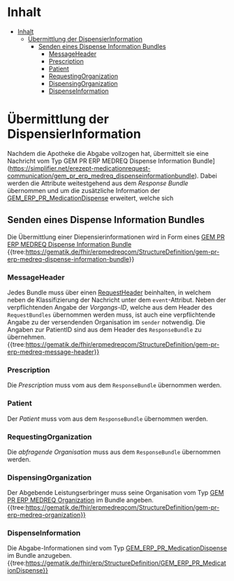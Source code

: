 # Inhalt

- [Inhalt](#inhalt)
  - [Übermittlung der DispensierInformation](#Übermittlung-der-DispensierInformation)
    - [Senden eines Dispense Information Bundles](#Senden-eines-Dispense-Information-Bundles)
      - [MessageHeader](#MessageHeader)
      - [Prescription](#Prescription)
      - [Patient](Patient)
      - [RequestingOrganization](#RequestingOrganization)
      - [DispensingOrganization](#DispensingOrganization)
      - [DispenseInformation](#DispenseInformation)

# Übermittlung der DispensierInformation

Nachdem die Apotheke die Abgabe vollzogen hat, übermittelt sie eine Nachricht vom Typ GEM PR ERP MEDREQ Dispense Information Bundle](<https://simplifier.net/erezept-medicationrequest-communication/gem_pr_erp_medreq_dispenseinformationbundle>). Dabei werden die Attribute weitestgehend aus dem _Response Bundle_ übernommen und um die zusätzliche Information der [GEM_ERP_PR_MedicationDispense](https://simplifier.net/packages/de.gematik.erezept-workflow.r4/1.2.0/files/721016) erweitert, welche sich

## Senden eines Dispense Information Bundles

Die Übermittlung einer Diepensierinformationen wird in Form eines [GEM PR ERP MEDREQ Dispense Information Bundle](https://simplifier.net/erezept-medicationrequest-communication/gem_pr_erp_medreq_dispenseinformationbundle)
{{tree:<https://gematik.de/fhir/erpmedreqcom/StructureDefinition/gem-pr-erp-medreq-dispense-information-bundle>}}

### MessageHeader

Jedes Bundle muss über einen [RequestHeader](https://simplifier.net/erezept-medicationrequest-communication/gem_pr_erp_medreq_messageheader) beinhalten, in welchem neben de Klassifizierung der Nachricht unter dem `event`-Attribut.
Neben der verpflichtenden Angabe der _Vorgangs-ID_, welche aus dem Header des `RequestBundles` übernommen werden muss, ist auch eine verpflichtende Angabe zu der versendenden Organisation im `sender` notwendig.
Die Angaben zur PatientID sind aus dem Header des `ResponseBundle` zu übernehmen.
{{tree:https://gematik.de/fhir/erpmedreqcom/StructureDefinition/gem-pr-erp-medreq-message-header}}

### Prescription

Die _Prescription_ muss vom aus dem `ResponseBundle` übernommen werden.

### Patient

Der _Patient_ muss vom aus dem `ResponseBundle` übernommen werden.

### RequestingOrganization

Die _abfragende Organisation_ muss aus dem `ResponseBundle` übernommen werden.

### DispensingOrganization

Der Abgebende Leistungserbringer muss seine Organisation vom Typ [GEM PR ERP MEDREQ Organization](https://simplifier.net/erezept-medicationrequest-communication/gem_pr_erp_medreq_organization) im Bundle angeben.
{{tree:https://gematik.de/fhir/erpmedreqcom/StructureDefinition/gem-pr-erp-medreq-organization}}

### DispenseInformation

Die Abgabe-Informationen sind vom Typ [GEM_ERP_PR_MedicationDispense](https://simplifier.net/packages/de.gematik.erezept-workflow.r4/1.2.0/files/721016) im Bundle anzugeben.
{{tree:https://gematik.de/fhir/erp/StructureDefinition/GEM_ERP_PR_MedicationDispense}}
